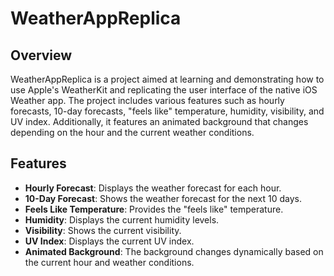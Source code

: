 # WeatherAppReplica

## Overview

WeatherAppReplica is a project aimed at learning and demonstrating how to use Apple's WeatherKit and replicating the user interface of the native iOS Weather app. The project includes various features such as hourly forecasts, 10-day forecasts, "feels like" temperature, humidity, visibility, and UV index. Additionally, it features an animated background that changes depending on the hour and the current weather conditions.

## Features

- **Hourly Forecast**: Displays the weather forecast for each hour.
- **10-Day Forecast**: Shows the weather forecast for the next 10 days.
- **Feels Like Temperature**: Provides the "feels like" temperature.
- **Humidity**: Displays the current humidity levels.
- **Visibility**: Shows the current visibility.
- **UV Index**: Displays the current UV index.
- **Animated Background**: The background changes dynamically based on the current hour and weather conditions.

